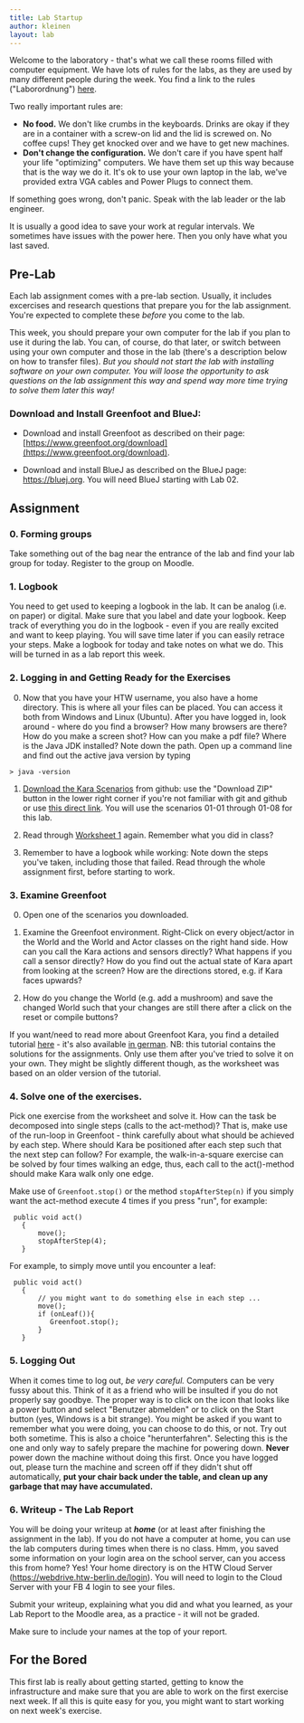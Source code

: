 ```yaml
---
title: Lab Startup
author: kleinen
layout: lab
---
```



Welcome to the laboratory - that's what we call these rooms filled with computer equipment. We have lots of rules for the labs, as they are used by many different people during the week. You find a link to the rules ("Laborordnung") [here](https://imi-bachelor.htw-berlin.de/studium/labore/).

Two really important rules are:

- **No food.** We don't like crumbs in the keyboards. Drinks are okay if they are in a container with a screw-on lid and the lid is screwed on. No coffee cups! They get knocked over and we have to get new machines.
- **Don't change the configuration.** We don't care if you have spent half your life "optimizing" computers. We have them set up this way because that is the way we do it. It's ok to use your own laptop in the lab, we've provided extra VGA cables and Power Plugs to connect them.

If something goes wrong, don't panic. Speak with the lab leader or the lab engineer.

It is usually a good idea to save your work at regular intervals. We sometimes have issues with the power here. Then you only have what you last saved.

## Pre-Lab

Each lab assignment comes with a pre-lab section. Usually, it includes excercises and research questions that prepare you for the lab assignment.
You're expected to complete these *before* you come to the lab.

This week, you should prepare your own computer for the lab if you plan to use it during the lab. You can, of course, do that later, or switch between using your own computer and those in the lab (there's a description below on how to transfer files). *But you should not start the lab with installing software on your own computer. You will loose the opportunity to ask questions on the lab assignment this way and spend way more time trying to solve them later this way!*

### Download and Install Greenfoot and BlueJ:

* Download and install Greenfoot as described on their page: [https://www.greenfoot.org/download](https://www.greenfoot.org/download).

* Download and install BlueJ as described on the BlueJ page: https://bluej.org. You will need BlueJ starting with Lab 02.

## Assignment

### 0. Forming groups

Take something out of the bag near the entrance of the lab and find your lab group for today. Register to the group on Moodle.

### 1. Logbook

You need to get used to keeping a logbook in the lab. It can be analog (i.e. on paper) or digital. Make sure that you label and date your logbook. Keep track of everything you do in the logbook - even if you are really excited and want to keep playing. You will save time later if you can easily retrace your steps. Make a logbook for today and take notes on what we do. This will be turned in as a lab report this week.

### 2. Logging in and Getting Ready for the Exercises

0.   Now that you have your HTW username, you also have a home directory. This is where all your files can be placed. You can access it both from Windows and Linux (Ubuntu). After you have logged in, look around - where do you find a browser? How many browsers are there? How do you make a screen shot? How can you make a pdf file? Where is the Java JDK installed? Note down the path. Open up a command line and find out the active java version by typing

    > java -version

1.   [Download the Kara Scenarios][1] from github: use the "Download ZIP" button in the lower right corner if you're not familiar with git and github or use [this direct link](https://github.com/htw-imi-info1/kara/archive/ws2016.zip). You will use the scenarios 01-01 through 01-08 for this lab.

2.   Read through [Worksheet 1](../../material/info1-02-worksheet-kara-1.pdf) again. Remember what you did in class?

3.   Remember to have a logbook while working:
Note down the steps you've taken, including those that failed. Read through the whole assignment first, before starting to work.

### 3. Examine Greenfoot

0.   Open one of the scenarios you downloaded.

1.   Examine the Greenfoot environment. Right-Click on every object/actor in the World and the World and Actor
classes on the right hand side. How can you call the Kara actions and sensors directly? What happens if you
call a sensor directly? How do you find out the actual state of Kara apart from looking at the screen?
How are the directions stored, e.g. if Kara faces upwards?

2.   How do you change the World (e.g. add a mushroom) and save the changed World such that your changes are still there after a click on the reset or compile buttons?

If you want/need to read more about Greenfoot Kara, you find a detailed tutorial [here](https://code.makery.ch/library/greenfoot-kara/) - it's also available [in german](https://code.makery.ch/library/greenfoot-kara/de/). NB: this tutorial contains the solutions for the assignments. Only use them after you've tried to solve it on your own. They might be slightly different though, as the worksheet was based on an older version of the tutorial.

### 4. Solve one of the exercises.

Pick one exercise from the worksheet and solve it.
   How can the task be decomposed into single steps (calls to the act-method)?
   That is, make use of the run-loop in Greenfoot -
   think carefully about what should be achieved by each step.
        Where should Kara be positioned after each step such that the next step can follow?
   For example, the walk-in-a-square exercise can be solved
   by four times walking an edge, thus, each call to the act()-method should make Kara walk only one edge.

Make use of ```Greenfoot.stop()``` or the method ```stopAfterStep(n)``` if you simply want the act-method execute 4 times if you press "run", for example:

     public void act()
       {
           move();
           stopAfterStep(4);
       }

For example, to simply move until you encounter a leaf:

     public void act()
       {
           // you might want to do something else in each step ...
           move();
           if (onLeaf()){
              Greenfoot.stop();
           }
       }



### 5. Logging Out

When it comes time to log out, _be very careful._ Computers can be very fussy about this.
Think of it as a friend who will be insulted if you do not properly say goodbye.
The proper way is to click on the icon that looks like a power button and select "Benutzer
abmelden" or to click on the Start button (yes, Windows is a bit strange). You might be asked if you want to remember what you were doing, you can choose to do this, or not. Try out both sometime. This is also a choice "herunterfahren". Selecting this is the one and only way to safely prepare the machine for powering down.
**Never** power down the machine without doing this first. Once you have logged out, please turn the machine and screen off if they didn't shut off automatically, **put your chair back under the table, and clean up any garbage that may have accumulated.**


### 6. Writeup - The Lab Report

You will be doing your writeup at ***home*** (or at least after finishing the assignment in the lab). If you do not have a computer at home, you can use the lab computers during times when there is no class. Hmm, you saved some information on your login area on the school server, can you access this from home? Yes! Your home directory is on the HTW Cloud Server (https://webdrive.htw-berlin.de/login). You will need to login to the Cloud Server with your FB 4 login to see your files.

Submit your writeup, explaining what you did and what you learned, as your Lab Report to the Moodle area, as a practice - it will not be graded.

Make sure to include your names at the top of your report.

## For the Bored

This first lab is really about getting started, getting to know the infrastructure and make sure that you are able to work on the first exercise next week. If all this is quite easy for you, you might want to start working on next week's exercise.

 [1]: https://github.com/htw-imi-info1/kara
